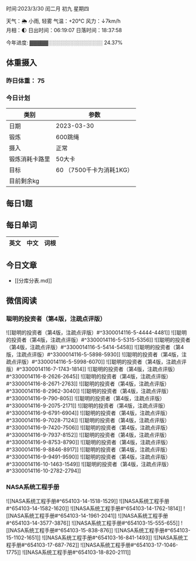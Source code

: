 

时间:2023/3/30 闰二月 初九 星期四

天气：🌦   小雨, 轻雾 气温：+20°C 风力：↓7km/h  
月相：🌓 日出时间：06:19:07 日落时间：18:37:58

今年进度: ▓▓▓▓▓░░░░░░░░░░░░░░░ 24.37%

## 体重摄入

### 昨日体重： 75
### 今日计划
| 类别           | 参数                    |
| -------------- | ----------------------- |
| 日期           | 2023-03-30               |
| 锻炼           |    600跳绳           |
| 摄入           |  正常|
| 锻炼消耗卡路里 | 50大卡| 
| 目标           | 60      （7500千卡为消耗1KG）                |
| 目前剩余kg               |                          |


## 每日1题



## 每日单词

| 英文       | 中文       |词根|
| ---------- | ---------- | ---|


## 今日文章

- [[分库分表.md]]

## 微信阅读

<!-- start of weread -->

### 聪明的投资者（第4版，注疏点评版）
![[聪明的投资者（第4版，注疏点评版）#^3300014116-5-4444-4481]]
![[聪明的投资者（第4版，注疏点评版）#^3300014116-5-5315-5356]]
![[聪明的投资者（第4版，注疏点评版）#^3300014116-5-5414-5458]]
![[聪明的投资者（第4版，注疏点评版）#^3300014116-5-5898-5930]]
![[聪明的投资者（第4版，注疏点评版）#^3300014116-5-5998-6070]]
![[聪明的投资者（第4版，注疏点评版）#^3300014116-7-1743-1814]]
![[聪明的投资者（第4版，注疏点评版）#^3300014116-8-2626-2645]]
![[聪明的投资者（第4版，注疏点评版）#^3300014116-8-2671-2763]]
![[聪明的投资者（第4版，注疏点评版）#^3300014116-8-2962-3040]]
![[聪明的投资者（第4版，注疏点评版）#^3300014116-9-790-805]]
![[聪明的投资者（第4版，注疏点评版）#^3300014116-9-2075-2171]]
![[聪明的投资者（第4版，注疏点评版）#^3300014116-9-6791-6904]]
![[聪明的投资者（第4版，注疏点评版）#^3300014116-9-7028-7124]]
![[聪明的投资者（第4版，注疏点评版）#^3300014116-9-7420-7506]]
![[聪明的投资者（第4版，注疏点评版）#^3300014116-9-7937-8152]]
![[聪明的投资者（第4版，注疏点评版）#^3300014116-9-8753-8790]]
![[聪明的投资者（第4版，注疏点评版）#^3300014116-9-8846-8917]]
![[聪明的投资者（第4版，注疏点评版）#^3300014116-9-9491-9590]]
![[聪明的投资者（第4版，注疏点评版）#^3300014116-10-1463-1549]]
![[聪明的投资者（第4版，注疏点评版）#^3300014116-10-2782-2794]]

### NASA系统工程手册
![[NASA系统工程手册#^654103-14-1518-1529]]
![[NASA系统工程手册#^654103-14-1582-1620]]
![[NASA系统工程手册#^654103-14-1762-1814]]
![[NASA系统工程手册#^654103-14-1961-2041]]
![[NASA系统工程手册#^654103-14-3577-3876]]
![[NASA系统工程手册#^654103-15-555-655]]
![[NASA系统工程手册#^654103-15-838-876]]
![[NASA系统工程手册#^654103-15-1102-1651]]
![[NASA系统工程手册#^654103-16-841-1493]]
![[NASA系统工程手册#^654103-17-687-762]]
![[NASA系统工程手册#^654103-17-1046-1775]]
![[NASA系统工程手册#^654103-18-820-2111]]

<!-- end of weread -->
